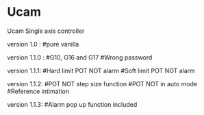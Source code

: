 # Ucam
Ucam Single axis controller

version 1.0 : 
#pure vanilla

version 1.1.0 : 
#G10, G16 and G17 
#Wrong password

version 1.1.1:
#Hard limit POT NOT alarm
#Soft limit POT NOT alarm

version 1.1.2:
#POT NOT step size function
#POT NOT in auto mode
#Reference intimation

version 1.1.3:
#Alarm pop up function included 